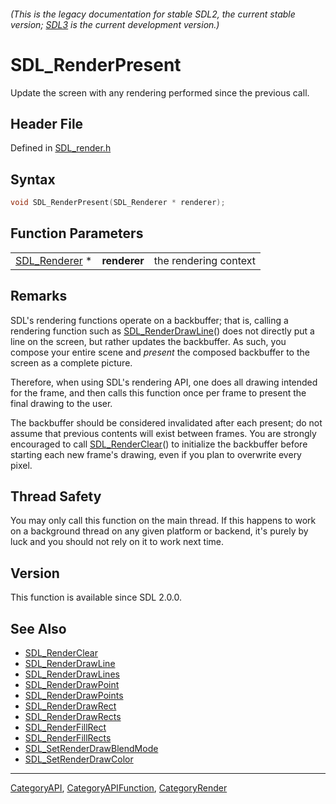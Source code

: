 ###### (This is the legacy documentation for stable SDL2, the current stable version; [SDL3](https://wiki.libsdl.org/SDL3/) is the current development version.)
# SDL_RenderPresent

Update the screen with any rendering performed since the previous call.

## Header File

Defined in [SDL_render.h](https://github.com/libsdl-org/SDL/blob/SDL2/include/SDL_render.h)

## Syntax

```c
void SDL_RenderPresent(SDL_Renderer * renderer);
```

## Function Parameters

|                                |              |                       |
| ------------------------------ | ------------ | --------------------- |
| [SDL_Renderer](SDL_Renderer) * | **renderer** | the rendering context |

## Remarks

SDL's rendering functions operate on a backbuffer; that is, calling a
rendering function such as [SDL_RenderDrawLine](SDL_RenderDrawLine)() does
not directly put a line on the screen, but rather updates the backbuffer.
As such, you compose your entire scene and *present* the composed
backbuffer to the screen as a complete picture.

Therefore, when using SDL's rendering API, one does all drawing intended
for the frame, and then calls this function once per frame to present the
final drawing to the user.

The backbuffer should be considered invalidated after each present; do not
assume that previous contents will exist between frames. You are strongly
encouraged to call [SDL_RenderClear](SDL_RenderClear)() to initialize the
backbuffer before starting each new frame's drawing, even if you plan to
overwrite every pixel.

## Thread Safety

You may only call this function on the main thread. If this happens to work
on a background thread on any given platform or backend, it's purely by
luck and you should not rely on it to work next time.

## Version

This function is available since SDL 2.0.0.

## See Also

- [SDL_RenderClear](SDL_RenderClear)
- [SDL_RenderDrawLine](SDL_RenderDrawLine)
- [SDL_RenderDrawLines](SDL_RenderDrawLines)
- [SDL_RenderDrawPoint](SDL_RenderDrawPoint)
- [SDL_RenderDrawPoints](SDL_RenderDrawPoints)
- [SDL_RenderDrawRect](SDL_RenderDrawRect)
- [SDL_RenderDrawRects](SDL_RenderDrawRects)
- [SDL_RenderFillRect](SDL_RenderFillRect)
- [SDL_RenderFillRects](SDL_RenderFillRects)
- [SDL_SetRenderDrawBlendMode](SDL_SetRenderDrawBlendMode)
- [SDL_SetRenderDrawColor](SDL_SetRenderDrawColor)

----
[CategoryAPI](CategoryAPI), [CategoryAPIFunction](CategoryAPIFunction), [CategoryRender](CategoryRender)

